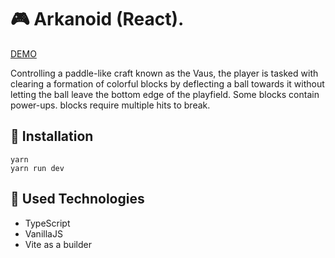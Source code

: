 # 🎮  Arkanoid (React).

[DEMO](https://alexanchek.github.io/React-Arkanoid/ "Demo of React Tetris")

Controlling a paddle-like craft known as the Vaus, the player is tasked with clearing a formation of colorful blocks by deflecting a ball towards it without letting the ball leave the bottom edge of the playfield. Some blocks contain power-ups.  blocks require multiple hits to break.

 ## 🚀 Installation

    yarn
    yarn run dev

## 🤖 Used Technologies

- TypeScript
- VanillaJS
- Vite as a builder
